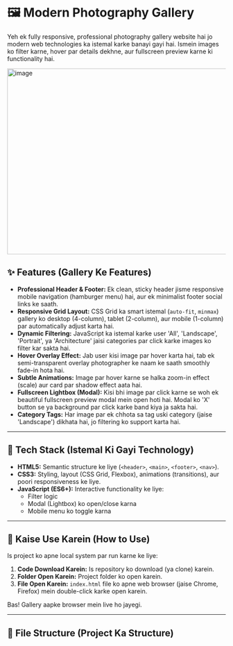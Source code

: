 # 🖼️ Modern Photography Gallery

Yeh ek fully responsive, professional photography gallery website hai jo modern web technologies ka istemal karke banayi gayi hai. Ismein images ko filter karne, hover par details dekhne, aur fullscreen preview karne ki functionality hai.

<img width="956" height="429" alt="image" src="https://github.com/user-attachments/assets/bb861644-bd30-4678-8fe6-3a0a46c72018" />


## ✨ Features (Gallery Ke Features)

* **Professional Header & Footer:** Ek clean, sticky header jisme responsive mobile navigation (hamburger menu) hai, aur ek minimalist footer social links ke saath.
* **Responsive Grid Layout:** CSS Grid ka smart istemal (`auto-fit`, `minmax`) gallery ko desktop (4-column), tablet (2-column), aur mobile (1-column) par automatically adjust karta hai.
* **Dynamic Filtering:** JavaScript ka istemal karke user 'All', 'Landscape', 'Portrait', ya 'Architecture' jaisi categories par click karke images ko filter kar sakta hai.
* **Hover Overlay Effect:** Jab user kisi image par hover karta hai, tab ek semi-transparent overlay photographer ke naam ke saath smoothly fade-in hota hai.
* **Subtle Animations:** Image par hover karne se halka zoom-in effect (scale) aur card par shadow effect aata hai.
* **Fullscreen Lightbox (Modal):** Kisi bhi image par click karne se woh ek beautiful fullscreen preview modal mein open hoti hai. Modal ko 'X' button se ya background par click karke band kiya ja sakta hai.
* **Category Tags:** Har image par ek chhota sa tag uski category (jaise 'Landscape') dikhata hai, jo filtering ko support karta hai.

---

## 🧰 Tech Stack (Istemal Ki Gayi Technology)

* **HTML5:** Semantic structure ke liye (`<header>`, `<main>`, `<footer>`, `<nav>`).
* **CSS3:** Styling, layout (CSS Grid, Flexbox), animations (transitions), aur poori responsiveness ke liye.
* **JavaScript (ES6+):** Interactive functionality ke liye:
    * Filter logic
    * Modal (Lightbox) ko open/close karna
    * Mobile menu ko toggle karna

---

## 🚀 Kaise Use Karein (How to Use)

Is project ko apne local system par run karne ke liye:

1.  **Code Download Karein:** Is repository ko download (ya clone) karein.
2.  **Folder Open Karein:** Project folder ko open karein.
3.  **File Open Karein:** `index.html` file ko apne web browser (jaise Chrome, Firefox) mein double-click karke open karein.

Bas! Gallery aapke browser mein live ho jayegi.

---

## 📂 File Structure (Project Ka Structure)
